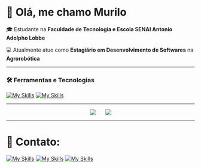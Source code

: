 # 👋 Olá, me chamo Murilo

🎓 Estudante na **Faculdade de Tecnologia e Escola SENAI Antonio Adolpho Lobbe**

💻 Atualmente atuo como **Estagiário em Desenvolvimento de Softwares** na **Agrorobótica**  

---

### 🛠️ Ferramentas e Tecnologias

[![My Skills](https://skillicons.dev/icons?i=java,python,javascript,flutter,dart,docker,firebase,gcp)](https://github.com/Murilo-Herrick)
[![My Skills](https://skillicons.dev/icons?i=git,github,spring,html,css,mysql,sqlite,react)](https://github.com/Murilo-Herrick)

---

<div style="display: flex; justify-content: center; gap: 25px;">
  <img src="https://github-readme-stats.vercel.app/api?username=Murilo-Herrick&show_icons=true&theme=dark" />
  <img src="https://github-readme-stats.vercel.app/api/top-langs/?username=Murilo-Herrick&layout=compact&theme=dark" />
</div>

---

# 🔗 Contato: 


[![My Skills](https://skillicons.dev/icons?i=linkedin)](https://www.linkedin.com/in/murilo-herrick-571a93334/)
[![My Skills](https://skillicons.dev/icons?i=instagram)](https://www.instagram.com/murilo.hrk)
[![My Skills](https://skillicons.dev/icons?i=gmail)](https://mail.google.com/mail/?view=cm&fs=1&to=muriloherrick@gmail.com)

<!--
Murilo-Herrick/Murilo-Herrick is a ✨ special ✨ repository because its `README.md` (this file) appears on your GitHub profile.
-->
